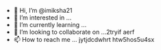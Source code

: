 - 👋 Hi, I’m @imiksha21
- 👀 I’m interested in ...
- 🌱 I’m currently learning ...
- 💞️ I’m looking to collaborate on ...2tryif aerf
- 📫 How to reach me ...
 jytjdcdwhrt  htw5hos5u4sx
<!---
imiksha21/imiksha21 is a ✨ special ✨ repository because its `README.md` (this file) appears on your GitHub profile.
You can click the Preview link to take a look at your changes.
--->
